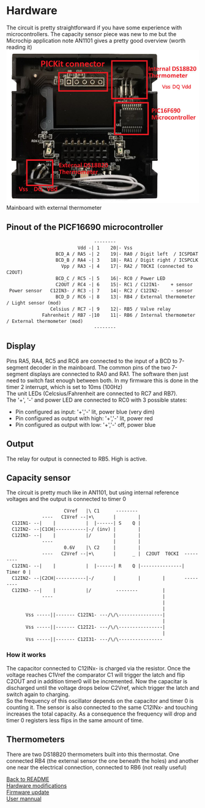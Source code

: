 # Hardware
The circuit is pretty straightforward if you have some experience with microcontrollers. The capacity sensor piece was new to me but the Microchip application note AN1101 gives a pretty good overview (worth reading it)  
<img src="mod_thermometer.jpg" />  
Mainboard with external thermometer

## Pinout of the PICF16690 microcontroller
```
                                -------- 
                          Vdd -| 1    20|- Vss
                  BCD_A / RA5 -| 2    19|- RA0 / Digit left  / ICSPDAT
                  BCD_B / RA4 -| 3    18|- RA1 / Digit right / ICSPCLK
                    Vpp / RA3 -| 4    17|- RA2 / T0CKI (connected to C2OUT)
                  BCD_C / RC5 -| 5    16|- RC0 / Power LED
                  C2OUT / RC4 -| 6    15|- RC1 / C12IN1-    + sensor
 Power sensor   C12IN3- / RC3 -| 7    14|- RC2 / C12IN2-    - sensor
                  BCD_D / RC6 -| 8    13|- RB4 / External thermometer / Light sensor (mod)
                Celsius / RC7 -| 9    12|- RB5 / Valve relay
             Fahrenheit / RB7 -|10    11|- RB6 / Internal thermometer / External thermometer (mod)
                                -------- 
```
## Display
Pins RA5, RA4, RC5 and RC6 are connected to the input of a BCD to 7-segment decoder in the mainboard. The common pins of the two 7-segment displays are connected to RA0 and RA1.
The software then just need to switch fast enough between both. In my firmware this is done in the timer 2 interrupt, which is set to 10ms (100Hz)  
The unit LEDs (Celcsius/Fahrenheit are connected to RC7 and RB7).  
The '+', '-' and power LED are connected to RC0 with 3 possible states:  
* Pin configured as input: '+','-' lit, power blue (very dim)
* Pin configured as output with high: '+','-' lit, power red
* Pin configured as output with low: '+','-' off, power blue
## Output
The relay for output is connected to RB5. High is active.
## Capacity sensor
The circuit is pretty much like in AN1101, but using internal reference voltages and the output is connected to timer 0
```
                     CVref   |\ C1      --------
             ----   C1Vref --|+\       |        |
  C12IN1- --|    |           |  |------| S    Q |
  C12IN2- --|C1CH|-----------|-/ (inv) |        |
  C12IN3- --|    |           |/        |        |
             ----                      |        |
                     0.6V    |\ C2     |        |
             ----   C2Vref --|+\       |      _ |  C2OUT  T0CKI  ---------
  C12IN1- --|    |           |  |------| R    Q |---------------| Timer 0 |
  C12IN2- --|C2CH|-----------|-/       |        |        |       ---------
  C12IN3- --|    |           |/         --------         |
             ----                                        |
                                                         |
                                                         |
       Vss -----||------- C12IN1- ---/\/\----------------|		       
                                                         |
       Vss -----||------- C12I21- ---/\/\----------------|		       
                                                         |
       Vss -----||------- C12I31- ---/\/\----------------		       
```
### How it works
The capacitor connected to C12INx- is charged via the resistor. Once the voltage reaches C1Vref the comparator C1 will trigger the latch and flip C2OUT and in addition timer0 will be incremented. Now the capacitar is discharged until the voltage drops below C2Vref, which trigger the latch and switch again to charging.  
So the frequency of this oscillator depends on the capacitor and timer 0 is counting it. The sensor is also connected to the same C12INx- and touching increases the total capacity. As a consequence the frequency will drop and  timer 0 registers less flips in the same amount of time.  
## Thermometers
There are two DS18B20 thermometers built into this thermostat. One connected RB4 (the external sensor the one beneath the holes) and another one near the electrical connection,  connected to RB6 (not really useful)

[Back to README](/README.md)  
[Hardware modifications](/doc/hardware_mod.md)  
[Firmware update](/doc/programmer.md)  
[User mannual](/doc/user_manual.md)  
